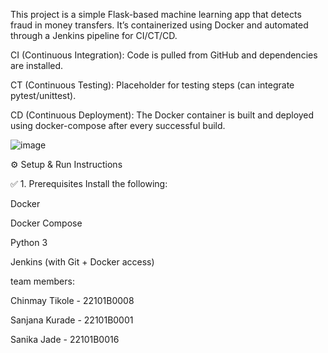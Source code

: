 This project is a simple Flask-based machine learning app that detects fraud in money transfers. It’s containerized using Docker and automated through a Jenkins pipeline for CI/CT/CD.

CI (Continuous Integration): Code is pulled from GitHub and dependencies are installed.

CT (Continuous Testing): Placeholder for testing steps (can integrate pytest/unittest).

CD (Continuous Deployment): The Docker container is built and deployed using docker-compose after every successful build.

![image](https://github.com/user-attachments/assets/5dab2364-bb1e-4da7-ac10-cb1b72be3aa1)

⚙️ Setup & Run Instructions

✅ 1. Prerequisites
Install the following:

Docker

Docker Compose

Python 3

Jenkins (with Git + Docker access)


team members:

Chinmay Tikole - 22101B0008

Sanjana Kurade - 22101B0001

Sanika Jade - 22101B0016


